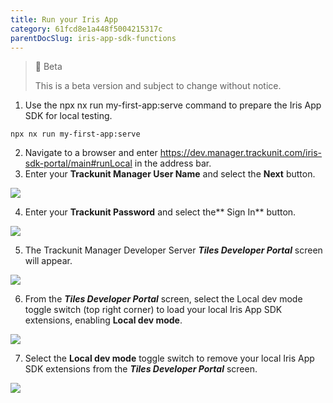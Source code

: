 ```yaml
---
title: Run your Iris App
category: 61fcd8e1a448f5004215317c
parentDocSlug: iris-app-sdk-functions
---
```


> 🚧 Beta
> 
> This is a beta version and subject to change without notice.

1. Use the npx nx run my-first-app:serve command to prepare the Iris App SDK for local testing.

```
npx nx run my-first-app:serve
```



2. Navigate to a browser and enter <https://dev.manager.trackunit.com/iris-sdk-portal/main#runLocal> in the address bar.
3. Enter your **Trackunit Manager User Name** and select the **Next** button.

![](https://files.readme.io/3682972-TrackunitManagerLoginDev.png)

4. Enter your **Trackunit Password** and select the** Sign In** button.

![](https://files.readme.io/c2ba973-TrackunitManagerLoginDev2.png)

5. The Trackunit Manager Developer Server _**Tiles Developer Portal**_ screen will appear.

![](https://files.readme.io/4eb5a9d-TilesDevPortal.png)

6. From the **_Tiles Developer Portal_** screen, select the Local dev mode toggle switch (top right corner) to load your local Iris App SDK extensions, enabling **Local dev mode**.

![](https://files.readme.io/98fffa5-DeveloperTiles.png)

7. Select the **Local dev mode** toggle switch to remove your local Iris App SDK extensions from the **_Tiles Developer Portal_** screen.

![](https://files.readme.io/068ad92-TilesDevPortal-LocalDevMode.png)
